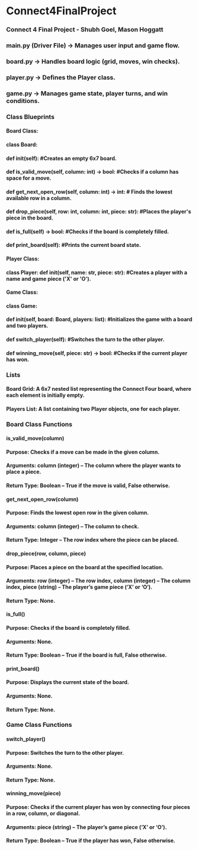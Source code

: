# Connect4FinalProject
### Connect 4 Final Project - Shubh Goel, Mason Hoggatt

### main.py (Driver File) → Manages user input and game flow.
### board.py → Handles board logic (grid, moves, win checks).
### player.py → Defines the Player class.
### game.py → Manages game state, player turns, and win conditions.

### Class Blueprints
####  Board Class:
####   class Board:
####   	def __init__(self):  #Creates an empty 6x7 board.
####   	def is_valid_move(self, column: int) -> bool:  #Checks if a column has space for a move.
####   	def get_next_open_row(self, column: int) -> int: 	# Finds the lowest available row in a column.  
####     def drop_piece(self, row: int, column: int, piece: str):  #Places the player's piece in the board.
####     def is_full(self) -> bool:  #Checks if the board is completely filled.
####     def print_board(self):  #Prints the current board state.

####  Player Class:
####   class Player: def __init__(self, name: str, piece: str): #Creates a player with a name and game piece ('X' or 'O').

####  Game Class:
####   class Game:
####   	def __init__(self, board: Board, players: list):  #Initializes the game with a board and two players.
####    def switch_player(self):  #Switches the turn to the other player.
####    def winning_move(self, piece: str) -> bool:  #Checks if the current player has won.

### Lists
####  Board Grid: A 6x7 nested list representing the Connect Four board, where each element is initially empty.
####  Players List: A list containing two Player objects, one for each player.

### Board Class Functions
####  is_valid_move(column)
####   Purpose: Checks if a move can be made in the given column.
####   Arguments: column (integer) – The column where the player wants to place a piece.
####   Return Type: Boolean – True if the move is valid, False otherwise.

####  get_next_open_row(column)
####   Purpose: Finds the lowest open row in the given column.
####   Arguments: column (integer) – The column to check.
####   Return Type: Integer – The row index where the piece can be placed.

####  drop_piece(row, column, piece)
####   Purpose: Places a piece on the board at the specified location.
####   Arguments: row (integer) – The row index, column (integer) – The column index, piece (string) – The player’s game piece (‘X’ or ‘O’). 
####   Return Type: None.

####  is_full()
####   Purpose: Checks if the board is completely filled.
####   Arguments: None.
####   Return Type: Boolean – True if the board is full, False otherwise.

####  print_board()
####   Purpose: Displays the current state of the board.
####   Arguments: None.
####   Return Type: None.

### Game Class Functions
####  switch_player()
####   Purpose: Switches the turn to the other player.
####   Arguments: None.
####   Return Type: None.

####  winning_move(piece)
####   Purpose: Checks if the current player has won by connecting four pieces in a row, column, or diagonal.
####   Arguments: piece (string) – The player’s game piece (‘X’ or ‘O’).
####   Return Type: Boolean – True if the player has won, False otherwise.




